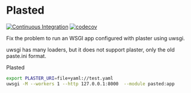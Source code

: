 # Plasted

[![Continuous Integration](https://github.com/mardiros/plasted/actions/workflows/tests.yml/badge.svg)](https://github.com/mardiros/plasted/actions/workflows/tests.yml)
[![codecov](https://codecov.io/gh/mardiros/plasted/graph/badge.svg?token=gi0lEALVAo)](https://codecov.io/gh/mardiros/plasted)


Fix the problem to run an WSGI app configured with plaster using uwsgi.

uwsgi has many loaders, but it does not support plaster, only the old paste.ini
format.

Plasted

```bash
export PLASTER_URI=file+yaml://test.yaml
uwsgi -M --workers 1 --http 127.0.0.1:8000  --module pasted:app
```
